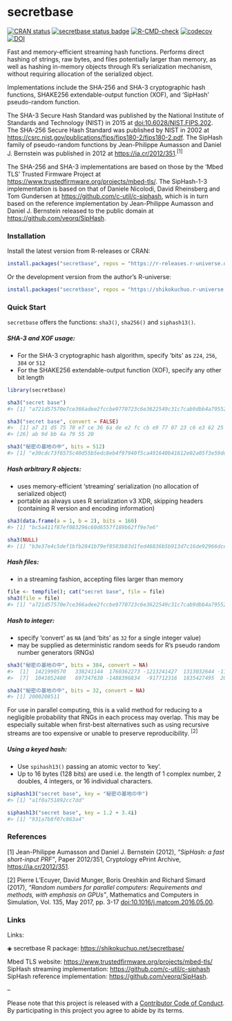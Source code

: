 
<!-- README.md is generated from README.Rmd. Please edit that file -->

# secretbase

<!-- badges: start -->

[![CRAN
status](https://www.r-pkg.org/badges/version/secretbase?color=42147b)](https://CRAN.R-project.org/package=secretbase)
[![secretbase status
badge](https://shikokuchuo.r-universe.dev/badges/secretbase?color=e4723a)](https://shikokuchuo.r-universe.dev/secretbase)
[![R-CMD-check](https://github.com/shikokuchuo/secretbase/workflows/R-CMD-check/badge.svg)](https://github.com/shikokuchuo/secretbase/actions)
[![codecov](https://codecov.io/gh/shikokuchuo/secretbase/graph/badge.svg)](https://app.codecov.io/gh/shikokuchuo/secretbase)
[![DOI](https://zenodo.org/badge/745691432.svg)](https://zenodo.org/doi/10.5281/zenodo.10553139)
<!-- badges: end -->

Fast and memory-efficient streaming hash functions. Performs direct
hashing of strings, raw bytes, and files potentially larger than memory,
as well as hashing in-memory objects through R’s serialization
mechanism, without requiring allocation of the serialized object.

Implementations include the SHA-256 and SHA-3 cryptographic hash
functions, SHAKE256 extendable-output function (XOF), and ‘SipHash’
pseudo-random function.

The SHA-3 Secure Hash Standard was published by the National Institute
of Standards and Technology (NIST) in 2015 at
[doi:10.6028/NIST.FIPS.202](https://dx.doi.org/10.6028/NIST.FIPS.202).
The SHA-256 Secure Hash Standard was published by NIST in 2002 at
<https://csrc.nist.gov/publications/fips/fips180-2/fips180-2.pdf>. The
SipHash family of pseudo-random functions by Jean-Philippe Aumasson and
Daniel J. Bernstein was published in 2012 at
<https://ia.cr/2012/351>.<sup>\[1\]</sup>

The SHA-256 and SHA-3 implementations are based on those by the ‘Mbed
TLS’ Trusted Firmware Project at
<https://www.trustedfirmware.org/projects/mbed-tls/>. The SipHash-1-3
implementation is based on that of Daniele Nicolodi, David Rheinsberg
and Tom Gundersen at <https://github.com/c-util/c-siphash>, which is in
turn based on the reference implementation by Jean-Philippe Aumasson and
Daniel J. Bernstein released to the public domain at
<https://github.com/veorq/SipHash>.

### Installation

Install the latest version from R-releases or CRAN:

``` r
install.packages("secretbase", repos = "https://r-releases.r-universe.dev")
```

Or the development version from the author’s R-universe:

``` r
install.packages("secretbase", repos = "https://shikokuchuo.r-universe.dev")
```

### Quick Start

`secretbase` offers the functions: `sha3()`, `sha256()` and
`siphash13()`.

##### SHA-3 and XOF usage:

- For the SHA-3 cryptographic hash algorithm, specify ‘bits’ as `224`,
  `256`, `384` or `512`
- For the SHAKE256 extendable-output function (XOF), specify any other
  bit length

``` r
library(secretbase)

sha3("secret base")
#> [1] "a721d57570e7ce366adee2fccbe9770723c6e3622549c31c7cab9dbb4a795520"

sha3("secret base", convert = FALSE)
#>  [1] a7 21 d5 75 70 e7 ce 36 6a de e2 fc cb e9 77 07 23 c6 e3 62 25 49 c3 1c 7c
#> [26] ab 9d bb 4a 79 55 20

sha3("秘密の基地の中", bits = 512)
#> [1] "e30cdc73f6575c40d55b5edc8eb4f97940f5ca491640b41612e02a05f3e59dd9c6c33f601d8d7a8e2ca0504b8c22f7bc69fa8f10d7c01aab392781ff4ae1e610"
```

##### Hash arbitrary R objects:

- uses memory-efficient ‘streaming’ serialization (no allocation of
  serialized object)
- portable as always uses R serialization v3 XDR, skipping headers
  (containing R version and encoding information)

``` r
sha3(data.frame(a = 1, b = 2), bits = 160)
#> [1] "bc5a411f87ef083296c60d6557f189b62ff9e7e6"

sha3(NULL)
#> [1] "b3e37e4c5def1bfb2841b79ef8503b83d1fed46836b5b913d7c16de92966dcee"
```

##### Hash files:

- in a streaming fashion, accepting files larger than memory

``` r
file <- tempfile(); cat("secret base", file = file)
sha3(file = file)
#> [1] "a721d57570e7ce366adee2fccbe9770723c6e3622549c31c7cab9dbb4a795520"
```

##### Hash to integer:

- specify ‘convert’ as `NA` (and ‘bits’ as `32` for a single integer
  value)
- may be supplied as deterministic random seeds for R’s pseudo random
  number generators (RNGs)

``` r
sha3("秘密の基地の中", bits = 384, convert = NA)
#>  [1]  1421990570   338241144  1760362273 -1213241427  1313032644 -1154474231
#>  [7]  1041052480   697347630 -1488396834  -917712316  1835427495  2044829552

sha3("秘密の基地の中", bits = 32, convert = NA)
#> [1] 2000208511
```

For use in parallel computing, this is a valid method for reducing to a
negligible probability that RNGs in each process may overlap. This may
be especially suitable when first-best alternatives such as using
recursive streams are too expensive or unable to preserve
reproducibility. <sup>\[2\]</sup>

##### Using a keyed hash:

- Use `spihash13()` passing an atomic vector to ‘key’.
- Up to 16 bytes (128 bits) are used i.e. the length of 1 complex
  number, 2 doubles, 4 integers, or 16 individual characters.

``` r
siphash13("secret base", key = "秘密の基地の中")
#> [1] "a1f0a751892cc7dd"

siphash13("secret base", key = 1.2 + 3.4i)
#> [1] "931a7b8f07c863a4"
```

### References

\[1\] Jean-Philippe Aumasson and Daniel J. Bernstein (2012), *“SipHash:
a fast short-input PRF”*, Paper 2012/351, Cryptology ePrint Archive,
<https://ia.cr/2012/351>.

\[2\] Pierre L’Ecuyer, David Munger, Boris Oreshkin and Richard Simard
(2017), *“Random numbers for parallel computers: Requirements and
methods, with emphasis on GPUs”*, Mathematics and Computers in
Simulation, Vol. 135, May 2017, pp. 3-17
[doi:10.1016/j.matcom.2016.05.00](https://doi.org/10.1016/j.matcom.2016.05.005).

### Links

Links:

◈ secretbase R package: <https://shikokuchuo.net/secretbase/>

Mbed TLS website:
<https://www.trustedfirmware.org/projects/mbed-tls/><br /> SipHash
streaming implementation: <https://github.com/c-util/c-siphash><br />
SipHash reference implementation: <https://github.com/veorq/SipHash>.

–

Please note that this project is released with a [Contributor Code of
Conduct](https://shikokuchuo.net/secretbase/CODE_OF_CONDUCT.html). By
participating in this project you agree to abide by its terms.
